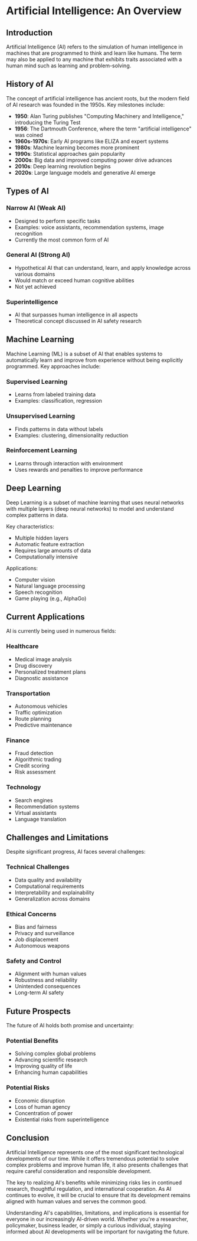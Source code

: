 # Artificial Intelligence: An Overview

## Introduction

Artificial Intelligence (AI) refers to the simulation of human intelligence in machines that are programmed to think and learn like humans. The term may also be applied to any machine that exhibits traits associated with a human mind such as learning and problem-solving.

## History of AI

The concept of artificial intelligence has ancient roots, but the modern field of AI research was founded in the 1950s. Key milestones include:

- **1950**: Alan Turing publishes "Computing Machinery and Intelligence," introducing the Turing Test
- **1956**: The Dartmouth Conference, where the term "artificial intelligence" was coined
- **1960s-1970s**: Early AI programs like ELIZA and expert systems
- **1980s**: Machine learning becomes more prominent
- **1990s**: Statistical approaches gain popularity
- **2000s**: Big data and improved computing power drive advances
- **2010s**: Deep learning revolution begins
- **2020s**: Large language models and generative AI emerge

## Types of AI

### Narrow AI (Weak AI)
- Designed to perform specific tasks
- Examples: voice assistants, recommendation systems, image recognition
- Currently the most common form of AI

### General AI (Strong AI)
- Hypothetical AI that can understand, learn, and apply knowledge across various domains
- Would match or exceed human cognitive abilities
- Not yet achieved

### Superintelligence
- AI that surpasses human intelligence in all aspects
- Theoretical concept discussed in AI safety research

## Machine Learning

Machine Learning (ML) is a subset of AI that enables systems to automatically learn and improve from experience without being explicitly programmed. Key approaches include:

### Supervised Learning
- Learns from labeled training data
- Examples: classification, regression

### Unsupervised Learning
- Finds patterns in data without labels
- Examples: clustering, dimensionality reduction

### Reinforcement Learning
- Learns through interaction with environment
- Uses rewards and penalties to improve performance

## Deep Learning

Deep Learning is a subset of machine learning that uses neural networks with multiple layers (deep neural networks) to model and understand complex patterns in data.

Key characteristics:
- Multiple hidden layers
- Automatic feature extraction
- Requires large amounts of data
- Computationally intensive

Applications:
- Computer vision
- Natural language processing
- Speech recognition
- Game playing (e.g., AlphaGo)

## Current Applications

AI is currently being used in numerous fields:

### Healthcare
- Medical image analysis
- Drug discovery
- Personalized treatment plans
- Diagnostic assistance

### Transportation
- Autonomous vehicles
- Traffic optimization
- Route planning
- Predictive maintenance

### Finance
- Fraud detection
- Algorithmic trading
- Credit scoring
- Risk assessment

### Technology
- Search engines
- Recommendation systems
- Virtual assistants
- Language translation

## Challenges and Limitations

Despite significant progress, AI faces several challenges:

### Technical Challenges
- Data quality and availability
- Computational requirements
- Interpretability and explainability
- Generalization across domains

### Ethical Concerns
- Bias and fairness
- Privacy and surveillance
- Job displacement
- Autonomous weapons

### Safety and Control
- Alignment with human values
- Robustness and reliability
- Unintended consequences
- Long-term AI safety

## Future Prospects

The future of AI holds both promise and uncertainty:

### Potential Benefits
- Solving complex global problems
- Advancing scientific research
- Improving quality of life
- Enhancing human capabilities

### Potential Risks
- Economic disruption
- Loss of human agency
- Concentration of power
- Existential risks from superintelligence

## Conclusion

Artificial Intelligence represents one of the most significant technological developments of our time. While it offers tremendous potential to solve complex problems and improve human life, it also presents challenges that require careful consideration and responsible development.

The key to realizing AI's benefits while minimizing risks lies in continued research, thoughtful regulation, and international cooperation. As AI continues to evolve, it will be crucial to ensure that its development remains aligned with human values and serves the common good.

Understanding AI's capabilities, limitations, and implications is essential for everyone in our increasingly AI-driven world. Whether you're a researcher, policymaker, business leader, or simply a curious individual, staying informed about AI developments will be important for navigating the future.

